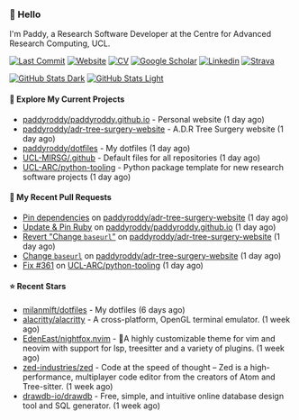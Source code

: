 ### 👋 Hello

I'm Paddy, a Research Software Developer at the Centre for Advanced Research
Computing, UCL.

[![Last Commit](https://img.shields.io/github/last-commit/paddyroddy/paddyroddy/main?label=updated)](https://github.com/paddyroddy)
[![Website](https://img.shields.io/badge/GitHub%20Pages-222?logo=githubpages&logoColor=fff&style=for-the-badge&style=flat)](https://paddyroddy.github.io)
[![CV](https://img.shields.io/badge/CV-PDF-pink.svg)](https://paddyroddy.github.io/cv)
[![Google Scholar](https://img.shields.io/badge/Google%20Scholar-4285F4?logo=googlescholar&logoColor=fff&style=for-the-badge&style=flat)](https://scholar.google.com/citations?user=OFigHUwAAAAJ)
[![Linkedin](https://img.shields.io/badge/LinkedIn-0A66C2?logo=linkedin&logoColor=fff&style=for-the-badge&style=flat)](https://www.linkedin.com/in/patrickjamesroddy)
[![Strava](https://img.shields.io/badge/Strava-FC4C02?style=for-the-badge&logo=strava&logoColor=white&style=flat)](https://www.strava.com/athletes/patrick_roddy)

[![GitHub Stats Dark](https://github-readme-stats-paddyroddy.vercel.app/api?username=paddyroddy&disable_animations=true&hide_border=true&hide_title=true&include_all_commits=true&rank_icon=github&show=prs_merged,reviews&show_icons=true&theme=tokyonight)](https://github.com/paddyroddy/paddyroddy#gh-dark-mode-only)
[![GitHub Stats Light](https://github-readme-stats-paddyroddy.vercel.app/api?username=paddyroddy&disable_animations=true&hide_border=true&hide_title=true&include_all_commits=true&rank_icon=github&show=prs_merged,reviews&show_icons=true&theme=default)](https://github.com/paddyroddy/paddyroddy#gh-light-mode-only)

#### 👷 Explore My Current Projects

- [paddyroddy/paddyroddy.github.io](https://github.com/paddyroddy/paddyroddy.github.io) - Personal website
  (1 day ago)
- [paddyroddy/adr-tree-surgery-website](https://github.com/paddyroddy/adr-tree-surgery-website) - A.D.R Tree Surgery website
  (1 day ago)
- [paddyroddy/dotfiles](https://github.com/paddyroddy/dotfiles) - My dotfiles
  (1 day ago)
- [UCL-MIRSG/.github](https://github.com/UCL-MIRSG/.github) - Default files for all repositories
  (1 day ago)
- [UCL-ARC/python-tooling](https://github.com/UCL-ARC/python-tooling) - Python package template for new research software projects
  (1 day ago)

#### 🔨 My Recent Pull Requests

- [Pin dependencies](https://github.com/paddyroddy/adr-tree-surgery-website/pull/62) on [paddyroddy/adr-tree-surgery-website](https://github.com/paddyroddy/adr-tree-surgery-website)
  (1 day ago)
- [Update &amp; Pin Ruby](https://github.com/paddyroddy/paddyroddy.github.io/pull/74) on [paddyroddy/paddyroddy.github.io](https://github.com/paddyroddy/paddyroddy.github.io)
  (1 day ago)
- [Revert &#34;Change `baseurl`&#34;](https://github.com/paddyroddy/adr-tree-surgery-website/pull/61) on [paddyroddy/adr-tree-surgery-website](https://github.com/paddyroddy/adr-tree-surgery-website)
  (1 day ago)
- [Change `baseurl`](https://github.com/paddyroddy/adr-tree-surgery-website/pull/60) on [paddyroddy/adr-tree-surgery-website](https://github.com/paddyroddy/adr-tree-surgery-website)
  (1 day ago)
- [Fix #361](https://github.com/UCL-ARC/python-tooling/pull/364) on [UCL-ARC/python-tooling](https://github.com/UCL-ARC/python-tooling)
  (1 day ago)

#### ⭐ Recent Stars

- [milanmlft/dotfiles](https://github.com/milanmlft/dotfiles) - My dotfiles
  (6 days ago)
- [alacritty/alacritty](https://github.com/alacritty/alacritty) - A cross-platform, OpenGL terminal emulator.
  (1 week ago)
- [EdenEast/nightfox.nvim](https://github.com/EdenEast/nightfox.nvim) - 🦊A highly customizable theme for vim and neovim with support for lsp, treesitter and a variety of plugins.
  (1 week ago)
- [zed-industries/zed](https://github.com/zed-industries/zed) - Code at the speed of thought – Zed is a high-performance, multiplayer code editor from the creators of Atom and Tree-sitter.
  (1 week ago)
- [drawdb-io/drawdb](https://github.com/drawdb-io/drawdb) - Free, simple, and intuitive online database design tool and SQL generator.
  (1 week ago)
